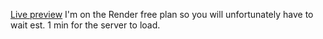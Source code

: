 [Live preview](https://members-only-bengoro1.onrender.com)
I'm on the Render free plan so you will unfortunately have to wait est. 1 min for the server to load.